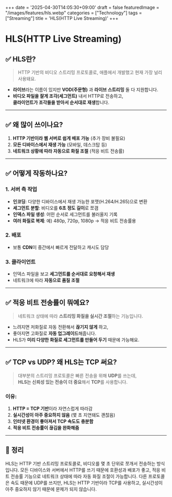 +++
date = '2025-04-30T14:05:30+09:00'
draft = false
featuredImage = "/images/features/hls.webp"
categories = ["Technology"]
tags = ["Streaming"]
title = 'HLS(HTTP Live Streaming)'
+++

# HLS(HTTP Live Streaming)

## ✅ HLS란?

> HTTP 기반의 비디오 스트리밍 프로토콜로, 애플에서 개발했고 현재 가장 널리 사용돼요.

- **라이브**라는 이름이 있지만 **VOD(주문형)** 과 **라이브 스트리밍** 둘 다 지원합니다.
- **비디오 파일을 잘게 조각(세그먼트)** 내서 HTTP로 전송하고,  
  **클라이언트가 조각들을 받아서 순서대로 재생**합니다.

---

## ✅ 왜 많이 쓰이나요?

1. **HTTP 기반이라 웹 서버로 쉽게 배포 가능** (추가 장비 불필요)
2. **모든 디바이스에서 재생 가능** (모바일, 데스크탑 등)
3. **네트워크 상황에 따라 자동으로 화질 조절** (적응 비트 전송률)

---

## ✅ 어떻게 작동하나요?

### 1. 서버 측 작업
- **인코딩**: 다양한 디바이스에서 재생 가능한 포맷(H.264/H.265)으로 변환
- **세그먼트 분할**: 비디오를 **6초 정도 길이**로 쪼갬
- **인덱스 파일 생성**: 어떤 순서로 세그먼트를 불러올지 기록
- **여러 화질로 복제**: 예) 480p, 720p, 1080p → 적응 비트 전송률용

### 2. 배포
- 보통 **CDN**이 중간에서 빠르게 전달하고 캐시도 담당

### 3. 클라이언트
- 인덱스 파일을 보고 **세그먼트를 순서대로 요청해서 재생**
- 네트워크에 따라 **자동으로 품질 조절**

---

## ✅ 적응 비트 전송률이 뭐예요?

> 네트워크 상태에 따라 **스트리밍 화질을 실시간 조절**하는 기능입니다.

- 느려지면 저화질로 자동 전환해서 **끊기지 않게** 하고,  
- 좋아지면 고화질로 **자동 업그레이드**해줍니다.
- HLS가 **미리 다양한 화질로 세그먼트를 만들어 두기** 때문에 가능해요.

---

## ✅ TCP vs UDP? 왜 HLS는 TCP 써요?

> 대부분의 스트리밍 프로토콜은 빠른 전송을 위해 **UDP**를 쓰는데,  
> **HLS는 신뢰성 있는 전송이 더 중요**해서 **TCP**를 사용합니다.

### 이유:
1. **HTTP = TCP 기반**이라 자연스럽게 따라감
2. **실시간성이 아주 중요하지 않음** (몇 초 지연돼도 괜찮음)
3. **인터넷 환경이 좋아져서 TCP 속도도 충분함**
4. **적응 비트 전송률이 끊김을 완화해줌**

---

## 🔁 정리

HLS는 HTTP 기반 스트리밍 프로토콜로, 비디오를 몇 초 단위로 쪼개서 전송하는 방식입니다. 모든 디바이스와 서버에서 HTTP를 쓰기 때문에 호환성과 배포가 좋고, 적응 비트 전송률 기능으로 네트워크 상태에 따라 자동 화질 조절이 가능합니다. 다른 프로토콜은 속도 때문에 UDP를 쓰지만, HLS는 HTTP 기반이라 TCP를 사용하고, 실시간성이 아주 중요하지 않기 때문에 문제가 되지 않습니다.
